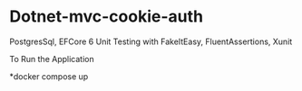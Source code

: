# Dotnet-mvc-cookie-auth
PostgresSql, EFCore 6
Unit Testing with FakeItEasy, FluentAssertions, Xunit

To Run the Application

*docker compose up



